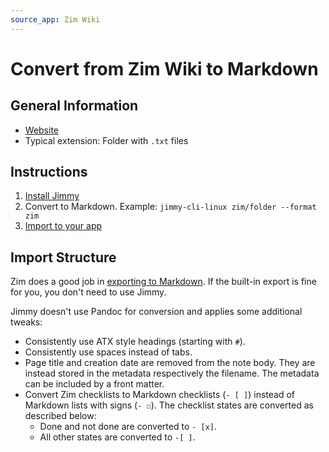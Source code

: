 ```yaml
---
source_app: Zim Wiki
---
```


# Convert from Zim Wiki to Markdown

## General Information

- [Website](https://zim-wiki.org/)
- Typical extension: Folder with `.txt` files

## Instructions

1. [Install Jimmy](../index.md#installation)
2. Convert to Markdown. Example: `jimmy-cli-linux zim/folder --format zim`
3. [Import to your app](../import_instructions.md)

## Import Structure

Zim does a good job in [exporting to Markdown](https://zim-wiki.org/manual/Help/Export.html). If the built-in export is fine for you, you don't need to use Jimmy.

Jimmy doesn't use Pandoc for conversion and applies some additional tweaks:

- Consistently use ATX style headings (starting with `#`).
- Consistently use spaces instead of tabs.
- Page title and creation date are removed from the note body. They are instead stored in the metadata respectively the filename. The metadata can be included by a front matter.
- Convert Zim checklists to Markdown checklists (`- [ ]`) instead of Markdown lists with signs (`- ☐`). The checklist states are converted as described below:
    - Done and not done are converted to `- [x]`.
    - All other states are converted to `-[ ]`.
